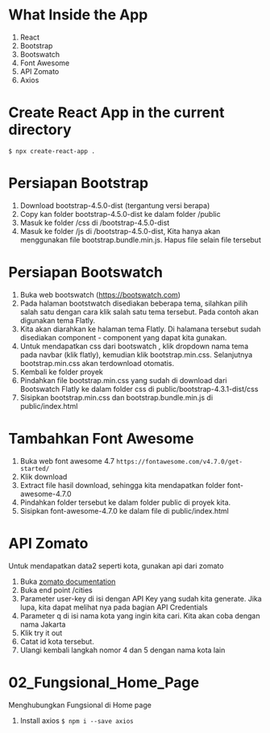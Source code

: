 # What Inside the App
1. React
2. Bootstrap
3. Bootswatch
4. Font Awesome
5. API Zomato
6. Axios


# Create React App in the current directory
`$ npx create-react-app .`

# Persiapan Bootstrap
1. Download bootstrap-4.5.0-dist (tergantung versi berapa)
2. Copy kan folder bootstrap-4.5.0-dist ke dalam folder /public
3. Masuk ke folder /css di /bootstrap-4.5.0-dist
4. Masuk ke folder /js di /bootstrap-4.5.0-dist, Kita hanya akan menggunakan file bootstrap.bundle.min.js. Hapus file selain file tersebut

# Persiapan Bootswatch
1. Buka web bootswatch (https://bootswatch.com)
2. Pada halaman bootstwatch disediakan beberapa tema, silahkan pilih salah satu dengan cara klik salah satu tema tersebut. Pada contoh akan digunakan tema Flatly.
3. Kita akan diarahkan ke halaman tema Flatly. Di halamana tersebut sudah disediakan component - component yang dapat kita gunakan.
4. Untuk mendapatkan css dari bootswatch , klik dropdown nama tema pada navbar (klik flatly), kemudian klik bootstrap.min.css. Selanjutnya bootstrap.min.css akan terdownload otomatis.
5. Kembali ke folder proyek
6. Pindahkan file bootstrap.min.css yang sudah di download dari Bootswatch Flatly ke dalam folder css di public/bootstrap-4.3.1-dist/css
7. Sisipkan bootstrap.min.css dan bootstrap.bundle.min.js di public/index.html

# Tambahkan Font Awesome
1. Buka web font awesome 4.7
`https://fontawesome.com/v4.7.0/get-started/`
2. Klik download
3. Extract file hasil download, sehingga kita mendapatkan folder font-awesome-4.7.0
4. Pindahkan folder tersebut ke dalam folder public di proyek kita.
5. Sisipkan font-awesome-4.7.0 ke dalam file di public/index.html

# API Zomato
Untuk mendapatkan data2 seperti kota, gunakan api dari zomato
1. Buka [zomato documentation](https://developers.zomato.com/documentation)
2. Buka end point /cities
3. Parameter user-key di isi dengan API Key yang sudah kita generate. Jika lupa, kita dapat melihat nya pada bagian API Credentials
4. Parameter q di isi nama kota yang ingin kita cari. Kita akan coba dengan nama Jakarta
5. Klik try it out
6. Catat id kota tersebut.
7. Ulangi kembali langkah nomor 4 dan 5 dengan nama kota lain

# 02_Fungsional_Home_Page
Menghubungkan Fungsional di Home page
1. Install axios
`$ npm i --save axios`